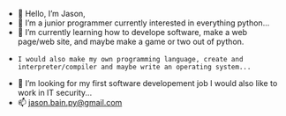 - 👋 Hello, I’m Jason,
- 👀 I’m a junior programmer currently interested in everything python...
- 🌱 I’m currently learning how to develope software, make a web page/web site, and maybe make a game or two out of python.
-     I would also make my own programming language, create and interpreter/compiler and maybe write an operating system...
- 💞️ I’m looking for my first software developement job I would also like to work in IT security...
- 📫 jason.bain.py@gmail.com

<!---
jmb-ops/jmb-ops is a ✨ special ✨ repository because its `README.md` (this file) appears on your GitHub profile.
You can click the Preview link to take a look at your changes.
--->
